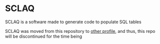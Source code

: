 # SCLAQ
SCLAQ is a software made to generate code to populate SQL tables

SCLAQ was moved from this repository to [other profile](https://github.com/Codespot-Group/SCLAQ), and thus, this repo will be discontinued for the time being
